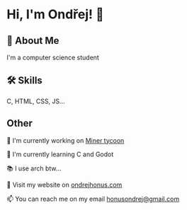  <style>
    html {
    background-image: url("https://external-content.duckduckgo.com/iu/?u=https%3A%2F%2Fwallpapercave.com%2Fwp%2Fwp6374897.jpg&f=1&nofb=1&ipt=9fcd35d0e664f8cf4b72f7ddf14f80fbff5e166fb096ea6d87fd2d855a0c6b31&ipo=images"); 
}
 </style>

# Hi, I'm Ondřej! 👋  
                
## 🚀 About Me  
I'm a computer science student

## 🛠 Skills  
C, HTML, CSS, JS...  
    
## Other  
📖 I'm currently working on [Miner tycoon](https://github.com/ondrejhonus/miner_tycoon/)
    
🧠 I'm currently learning C and Godot

📚 I use arch btw...
    
🔗 Visit my website on <a href="https://ondrejhonus.com" target="_blank">ondrejhonus.com</a>

📫 You can reach me on my email <a href="mailto:honusondrej@gmail.com" target="_blank">honusondrej@gmail.com</a> 
    
